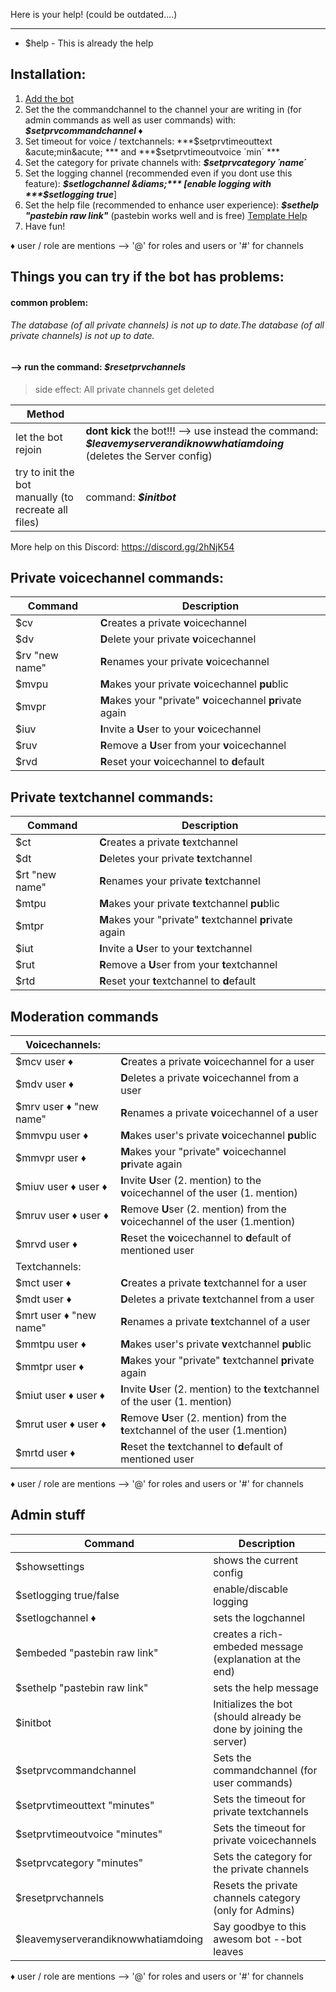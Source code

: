 Here is your help!
(could be outdated....)

------------


- $help - This is already the help

Installation:
------------
1. [Add the bot](https://discord.com/api/oauth2/authorize?client_id=735961860607574096&permissions=8&scope=bot "Add the bot")
2. Set the the commandchannel to the channel your are writing in (for admin commands as well as user commands) with: ***$setprvcommandchannel &diams;*** 
3. Set timeout for voice / textchannels: ***$setprvtimeouttext &acute;min&acute; *** and ***$setprvtimeoutvoice &acute;min&acute; *** 
4. Set the category for private channels with: ***$setprvcategory &acute;name&acute;*** 
5. Set the logging channel (recommended even if you dont use this feature): ***$setlogchannel &diams;*** [enable logging with ***$setlogging true***]
6. Set the help file (recommended to enhance user experience): ***$sethelp &quot;pastebin raw link&quot;*** (pastebin works well and is free) [Template Help](https://github.com/Dschogo/Dschogo-s-utilities/blob/master/template_help)
7. Have fun!

&diams; user / role are mentions --> '@' for roles and users or '#' for channels

Things  you can try if the bot has problems:
------------
#### common problem:
###### The database (of all private channels) is not up to date.The database (of all private channels) is not up to date.
#### --> run the command: ***$resetprvchannels***
> side effect: 
All private channels get deleted

| Method  |   |
| ------------ | ------------ |
| let the bot rejoin | **dont kick** the bot!!! --> use instead the command: ***$leavemyserverandiknowwhatiamdoing*** (deletes the Server config) |
| try to init the bot manually (to recreate all files) | command: ***$initbot***    |

More help on this Discord: https://discord.gg/2hNjK54

Private voicechannel commands:
------------
| Command  | Description  |
| ------------ | ------------ |
| $cv  | **C**reates a private **v**oicechannel  |
| $dv |**D**elete your private **v**oicechannel   |
| $rv &quot;new name&quot;   |**R**enames your private **v**oicechannel |
| $mvpu  | **M**akes your private **v**oicechannel **pu**blic  |
| $mvpr | **M**akes your "private"  **v**oicechannel **pr**ivate again  |
| $iuv  | **I**nvite a **U**ser to your **v**oicechannel  |
| $ruv | **R**emove a **U**ser from your **v**oicechannel   |
| $rvd  | **R**eset your **v**oicechannel to **d**efault  |


Private textchannel commands:
------------
| Command  | Description  |
| ------------ | ------------ |
| $ct  | **C**reates a private **t**extchannel  |
| $dt |**D**eletes your private **t**extchannel   |
| $rt &quot;new name&quot;   |**R**enames your private **t**extchannel |
| $mtpu  | **M**akes your private **t**extchannel **pu**blic  |
| $mtpr | **M**akes your &quot;private&quot;  **t**extchannel **pr**ivate again  |
| $iut  | **I**nvite a **U**ser to your **t**extchannel  |
| $rut | **R**emove a **U**ser from your **t**extchannel   |
| $rtd  | **R**eset your **t**extchannel to **d**efault  |

Moderation commands
------------
| Voicechannels:  |   |
| ------------ | ------------ |
| $mcv user &diams;  | **C**reates a private **v**oicechannel for a user  |
| $mdv user &diams;|**D**eletes a private **v**oicechannel  from a user |
| $mrv user &diams;  &quot;new name&quot;   |**R**enames a private **v**oicechannel of a user|
| $mmvpu  user &diams;| **M**akes user's private **v**oicechannel **pu**blic  |
| $mmvpr user &diams;| **M**akes your &quot;private&quot;  **v**oicechannel **pr**ivate again  |
| $miuv  user &diams; user &diams;| **I**nvite **U**ser (2. mention) to the **v**oicechannel of the user (1. mention) |
| $mruv user &diams; user &diams; | **R**emove **U**ser (2. mention) from the **v**oicechannel of the user (1.mention) |
| $mrvd user &diams; | **R**eset the **v**oicechannel to **d**efault of mentioned user  |
| Textchannels:  |   |
| $mct user &diams;  | **C**reates a private **t**extchannel for a user  |
| $mdt user &diams;|**D**eletes a private **t**extchannel  from a user |
| $mrt user &diams;  &quot;new name&quot;   |**R**enames a private **t**extchannel of a user|
| $mmtpu  user &diams;| **M**akes user's private **v**extchannel **pu**blic  |
| $mmtpr user &diams;| **M**akes your &quot;private&quot;  **t**extchannel **pr**ivate again  |
| $miut  user &diams; user &diams;| **I**nvite **U**ser (2. mention) to the **t**extchannel of the user (1. mention) |
| $mrut user &diams; user &diams; | **R**emove **U**ser (2. mention) from the **t**extchannel of the user (1.mention) |
| $mrtd user &diams; | **R**eset the **t**extchannel to **d**efault of mentioned user  |

&diams; user / role are mentions --> '@' for roles and users or '#' for channels

Admin stuff
------------
| Command  | Description  |
| ------------ | ------------ |
| $showsettings | shows the current config |
| $setlogging true/false | enable/discable logging |
| $setlogchannel &diams; | sets the logchannel |
| $embeded &quot;pastebin raw link&quot; | creates a rich-embeded message (explanation at the end)|
| $sethelp &quot;pastebin raw link&quot; | sets the help message|
| $initbot | Initializes the bot (should already be done by joining the server)  |
| $setprvcommandchannel |  Sets the commandchannel (for user commands)  |
| $setprvtimeouttext &quot;minutes&quot; | Sets the timeout for private textchannels |
| $setprvtimeoutvoice &quot;minutes&quot; | Sets the timeout for private voicechannels |
| $setprvcategory &quot;minutes&quot; | Sets the category for the private channels |
| $resetprvchannels | Resets the private channels category (only for Admins) |
| $leavemyserverandiknowwhatiamdoing  | Say goodbye to this awesom bot --bot leaves  |

&diams; user / role are mentions --> '@' for roles and users or '#' for channels
